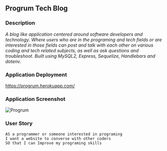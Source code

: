 
## Progrum Tech Blog
   
### Description

*A blog like application centered around software developers and technology. Where users who are in the programing and 
tech fields or are interested in those fields can post and talk with each other on various coding and tech related subjects, 
as well as ask questions and troubleshoot. Built using MySQL2, Express, Sequelize, Handlebars and dotenv.*

### Application Deployment

https://progrum.herokuapp.com/

### Application Screenshot
  ![Progrum](https://user-images.githubusercontent.com/85600569/135783594-d1ac95c1-39f0-4112-b1ba-f134fd98d6f4.png)
### User Story

```
AS a programmer or someone interested in programing 
I want a website to converse with other coders 
SO that I can Improve my programing skills
```


